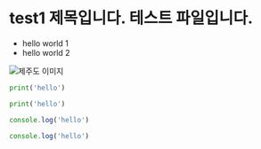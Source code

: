 # test1 제목입니다. 테스트 파일입니다.

* hello world 1
* hello world 2

![제주도 이미지](/img/test_1.jpg)

```python
print('hello')
```

```py
print('hello')
```

```javascript
console.log('hello')
```

```javascript
console.log('hello')
```
